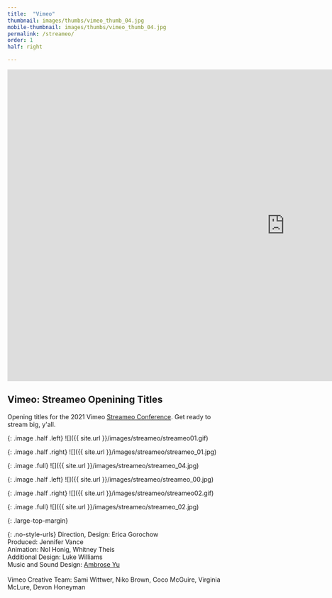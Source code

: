 ```yaml
---
title:  "Vimeo"
thumbnail: images/thumbs/vimeo_thumb_04.jpg
mobile-thumbnail: images/thumbs/vimeo_thumb_04.jpg
permalink: /streameo/
order: 1
half: right

---
```


<div class='embed-container no-bottom-margin'>
    <iframe src="https://player.vimeo.com/video/566283480?color=F11E4C&title=0&byline=0&portrait=0" width="1250" height="703" frameborder="0" webkitallowfullscreen mozallowfullscreen allowfullscreen></iframe>
</div>


## **Vimeo: Streameo Openining Titles**
Opening titles for the 2021 Vimeo [Streameo Conference](https://vimeo.com/ott/streameo/). Get ready to stream big, y'all.

<div class="large-top-margin"></div>

{: .image .half .left}
![]({{ site.url }}/images/streameo/streameo01.gif)

{: .image .half .right}
![]({{ site.url }}/images/streameo/streameo_01.jpg)

{: .image .full}
![]({{ site.url }}/images/streameo/streameo_04.jpg)

{: .image .half .left}
![]({{ site.url }}/images/streameo/streameo_00.jpg)

{: .image .half .right}
![]({{ site.url }}/images/streameo/streameo02.gif)

{: .image .full}
![]({{ site.url }}/images/streameo/streameo_02.jpg)

{: .large-top-margin}
<br/>

{: .no-style-urls}
Direction, Design: Erica Gorochow<br/>
Produced: Jennifer Vance<br/>
Animation: Nol Honig, Whitney Theis<br/>
Additional Design: Luke Williams<br/>
Music and Sound Design: [Ambrose Yu](https://ambroseyu.com/)<br/>
<br/>
Vimeo Creative Team: Sami Wittwer, Niko Brown, Coco McGuire, Virginia McLure, Devon Honeyman<br/>
